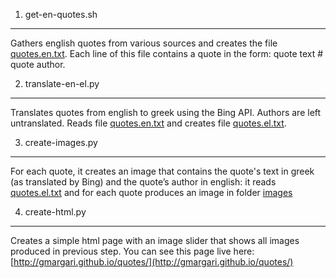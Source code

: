 1. get-en-quotes.sh
-------------------

Gathers english quotes from various sources and creates the file [quotes.en.txt](quotes.en.txt). Each line of this file contains a quote in the form: quote text # quote author.

2. translate-en-el.py
---------------------

Translates quotes from english to greek using the Bing API. Authors are left untranslated. Reads file [quotes.en.txt](quotes.en.txt) and creates file [quotes.el.txt](quotes.el.txt).

3. create-images.py
-------------------

For each quote, it creates an image that contains the quote's text in greek (as translated by Bing) and the quote’s author in english: it reads [quotes.el.txt](quotes.el.txt) and for each quote produces an image in folder [images](images/)

4. create-html.py
-----------------

Creates a simple html page with an image slider that shows all images produced in previous step. You can see this page live here: [http://gmargari.github.io/quotes/](http://gmargari.github.io/quotes/)
